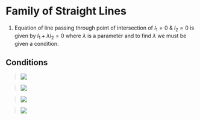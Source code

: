 # Family of Straight Lines
1. Equation of line passing through point of intersection of $l_1=0$ & $l_2=0$ is given by $l_1 + \lambda l_2 = 0$ where $\lambda$ is a parameter and to find $\lambda$ we must be given a condition.

## Conditions
>![](https://i.imgur.com/3agfmm5.png)

>![](https://i.imgur.com/HxUnYZl.png)

>![](https://i.imgur.com/kiCAZHf.png)

>![](https://i.imgur.com/5NbWCPX.png)
